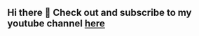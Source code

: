 <p align="center">
  <h2>Hi there 👋 Check out and subscribe to my youtube channel <a href="https://www.youtube.com/channel/UCBNlINWfd08qgDkUTaUY4_w/">here</a></h2>
</p>

